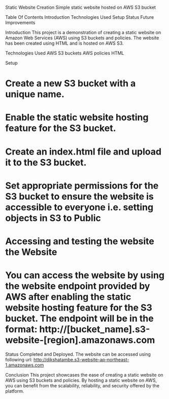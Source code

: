 Static Website Creation
Simple static website hosted on AWS S3 bucket

Table Of Contents
Introduction
Technologies Used
Setup
Status
Future Improvements

Introduction
This project is a demonstration of creating a static website on Amazon Web Services (AWS) using S3 buckets and policies. The website has been created using HTML and is hosted on AWS S3.

Technologies Used
AWS S3 buckets
AWS policies
HTML

Setup
# Create a new S3 bucket with a unique name.
# Enable the static website hosting feature for the S3 bucket.
# Create an index.html file and upload it to the S3 bucket.
# Set appropriate permissions for the S3 bucket to ensure the website is accessible to everyone i.e. setting objects in S3 to Public
# Accessing and testing the website the Website
# You can access the website by using the website endpoint provided by AWS after enabling the static website hosting feature for the S3 bucket. The endpoint will be in the format: http://[bucket_name].s3-website-[region].amazonaws.com

Status
Completed and Deployed. 
The website can be accessed using following url:
http://dikshatambe.s3-website-ap-northeast-1.amazonaws.com

Conclusion
This project showcases the ease of creating a static website on AWS using S3 buckets and policies. By hosting a static website on AWS, you can benefit from the scalability, reliability, and security offered by the platform.
